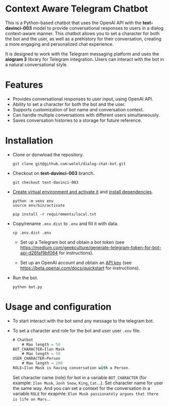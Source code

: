 # Context Aware Telegram Chatbot

This is a Python-based chatbot that uses the OpenAI API with the **text-davinci-003** model to provide conversational responses to users in a dialog context-aware manner. This chatbot allows you to set a character for both the bot and the user, as well as a prehistory for their conversation, creating a more engaging and personalized chat experience.

It is designed to work with the Telegram messaging platform and uses the **aiogram 3** library for Telegram integration. Users can interact with the bot in a natural conversational style.


# Features

- Provides conversational responses to user input, using OpenAI API.
- Ability to set a character for both the bot and the user.
- Supports customization of bot name and conversation context.
- Can handle multiple conversations with different users simultaneously.
- Saves conversation histories to a storage for future reference.

# Installation

- Clone or donwload the repository.

    ```
    git clone git@github.com:welel/dialog-chat-bot.git
    ```

- Checkout on **text-davinci-003** branch.

    ```
    git checkout text-davinci-003
    ```

- [Create virtual environment and activate it](https://packaging.python.org/en/latest/guides/installing-using-pip-and-virtual-environments/#creating-a-virtual-environment) and [install dependencies](https://packaging.python.org/en/latest/guides/installing-using-pip-and-virtual-environments/#using-requirements-files).

    ```
    python -m venv env
    source env/bin/activate
    ```

    ```
    pip install -r requirements/local.txt
    ```

- Copy/rename `.env.dist` to `.env` and fill it with data.

    ```
    cp .env.dist .env
    ```

    - Set up a Telegram bot and obtain a bot token (see https://medium.com/geekculture/generate-telegram-token-for-bot-api-d26faf9bf064 for instructions).

    - Set up an OpenAI account and obtain an [API key](https://platform.openai.com/account/api-keys) (see https://beta.openai.com/docs/quickstart for instructions).

- Run the bot.

    ```
    python bot.py
    ```

# Usage and configuration

- To start interact with the bot send any message to the telegram bot.

- To set a character and role for the bot and user user `.env` file.

    ```js
    # Chatbot
        # Max length = 50
    BOT_CHARACTER=Ilon Mask
        # Max length = 50
    USER_CHARACTER=Person
        # Max length = 200
    ROLE=Ilon Mask is having conversation with a Person.
    ```

    Set character name (role) for bot in a variable `BOT_CHARACTER` (for example: `Ilon Musk`, `Jonh Snow`, `King`, `Cat`...). Set character name for user the same way. And you can set a context for the conversation in a variable `ROLE` for exapmle: `Elon Musk passionately argues that there is life on Mars.`.

